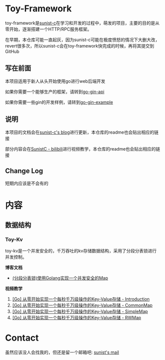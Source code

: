 # Toy-Framework

toy-framework是[sunist-c](https://www.sunist.cn)在学习和开发的过程中，萌发的项目，主要的目的是从零开始，逐渐搭建一个HTTP/RPC服务框架。

在早期，本仓库可能一直起灰，因为sunist-c可能在极度愤怒的情况下大删大改，revert很多次，所以sunist-c会在toy-framework快完成的时候，再将其提交到GitHub

## 写在前面

本项目适用于新人从头开始使用go进行web后端开发

如果你需要一个能够生产的框架，请转到[go-gin-api](https://github.com/xinliangnote/go-gin-api)

如果你需要一些gin的开发样例，请转到[go-gin-example](https://github.com/eddycjy/go-gin-example)

## 说明

本项目的文档会在[sunist-c's blog](https://www.sunist.cn)进行更新，本仓库的readme也会贴出相应的链接

部分内容会在[SunistC - bilibili](https://b23.tv/HDAiCqq)进行视频教学，本仓库的readme也会贴出相应的链接

## Change Log

短期内应该是不会有的

# 内容

## 数据结构

### Toy-Kv

toy-kv是一个并发安全的，千万吞吐的kv存储数据结构，采用了分段分表锁进行并发控制。

**博客文档**

+ [(分段分表锁)使用Golang实现一个并发安全的Map](https://www.sunist.cn/post/KeyValueStore-GolangImplement-3)

**视频教学**

1. [[Go] 从零开始实现一个每秒千万级操作的Key-Value存储 - Introduction](https://www.bilibili.com/video/BV1JG4y1e7NC)
2. [[Go] 从零开始实现一个每秒千万级操作的Key-Value存储 - CommonMap](https://www.bilibili.com/video/BV1BB4y167bY)
3. [[Go] 从零开始实现一个每秒千万级操作的Key-Value存储 - SimpleMap](https://www.bilibili.com/video/BV1bv4y1c7sg)
4. [[Go] 从零开始实现一个每秒千万级操作的Key-Value存储 - RWMap](https://www.bilibili.com/video/BV18d4y1K7rf)

# Contact

虽然应该没人会找我的，但还是留一个邮箱吧: [sunist's mail](mailto:sunist@mail.swu-acm.cn)